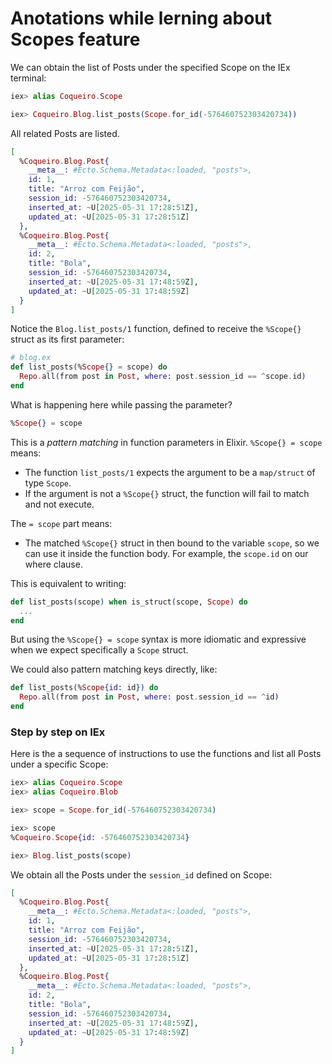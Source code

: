 # Anotations while lerning about Scopes feature

We can obtain the list of Posts under the specified Scope on the IEx terminal:

```elixir
iex> alias Coqueiro.Scope

iex> Coqueiro.Blog.list_posts(Scope.for_id(-576460752303420734))
```

All related Posts are listed.

```elixir
[
  %Coqueiro.Blog.Post{
    __meta__: #Ecto.Schema.Metadata<:loaded, "posts">,
    id: 1,
    title: "Arroz com Feijão",
    session_id: -576460752303420734,
    inserted_at: ~U[2025-05-31 17:28:51Z],
    updated_at: ~U[2025-05-31 17:28:51Z]
  },
  %Coqueiro.Blog.Post{
    __meta__: #Ecto.Schema.Metadata<:loaded, "posts">,
    id: 2,
    title: "Bola",
    session_id: -576460752303420734,
    inserted_at: ~U[2025-05-31 17:48:59Z],
    updated_at: ~U[2025-05-31 17:48:59Z]
  }
]
```

Notice the `Blog.list_posts/1` function, defined to receive the `%Scope{}` struct as its first parameter:

```elixir
# blog.ex
def list_posts(%Scope{} = scope) do
  Repo.all(from post in Post, where: post.session_id == ^scope.id)
end
```

What is happening here while passing the parameter?

```elixir
%Scope{} = scope
```

This is a _pattern matching_ in function parameters in Elixir. `%Scope{} = scope` means:

- The function `list_posts/1` expects the argument to be a `map/struct` of type `Scope`.
- If the argument is not a `%Scope{}` struct, the function will fail to match and not execute.

The `= scope` part means:

- The matched `%Scope{}` struct in then bound to the variable `scope`, so we can use it inside the function body. For example, the `scope.id` on our where clause.

This is equivalent to writing:

```elixir
def list_posts(scope) when is_struct(scope, Scope) do
  ...
end
```

But using the `%Scope{} = scope` syntax is more idiomatic and expressive when we expect specifically a `Scope` struct.

We could also pattern matching keys directly, like:

```elixir
def list_posts(%Scope{id: id}) do
  Repo.all(from post in Post, where: post.session_id == ^id)
end
```

### Step by step on IEx

Here is the a sequence of instructions to use the functions and list all Posts under a specific Scope:

```elixir
iex> alias Coqueiro.Scope
iex> alias Coqueiro.Blob

iex> scope = Scope.for_id(-576460752303420734)

iex> scope
%Coqueiro.Scope{id: -576460752303420734}

iex> Blog.list_posts(scope)
```

We obtain all the Posts under the `session_id` defined on Scope:

```elixir
[
  %Coqueiro.Blog.Post{
    __meta__: #Ecto.Schema.Metadata<:loaded, "posts">,
    id: 1,
    title: "Arroz com Feijão",
    session_id: -576460752303420734,
    inserted_at: ~U[2025-05-31 17:28:51Z],
    updated_at: ~U[2025-05-31 17:28:51Z]
  },
  %Coqueiro.Blog.Post{
    __meta__: #Ecto.Schema.Metadata<:loaded, "posts">,
    id: 2,
    title: "Bola",
    session_id: -576460752303420734,
    inserted_at: ~U[2025-05-31 17:48:59Z],
    updated_at: ~U[2025-05-31 17:48:59Z]
  }
]
```
